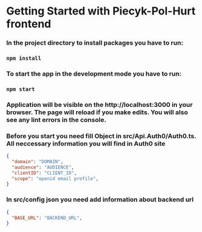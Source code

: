 # Getting Started with Piecyk-Pol-Hurt frontend

### In the project directory to install packages you have to run:

### `npm install`

### To start the app in the development mode you have to run:

### `npm start`
### Application will be visible on the http://localhost:3000 in your browser. The page will reload if you make edits. You will also see any lint errors in the console.

### Before you start you need fill Object in src/Api.Auth0/Auth0.ts.  All neccessary information you will find in Auth0 site 
```json
{
  "domain": "DOMAIN",
  "audience": "AUDIENCE",
  "clientID": "CLIENT_ID",
  "scope": "openid email profile",
}
```

### In src/config json you need add information about backend url 
```json
{
  "BASE_URL": "BACKEND_URL",
}
```
